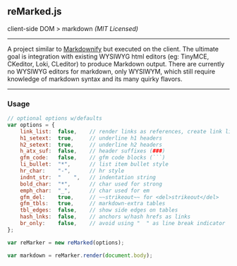 reMarked.js
-----------

client-side DOM > markdown _(MIT Licensed)_

---

A project similar to [Markdownify](http://milianw.de/projects/markdownify/) but executed on the client. The ultimate goal is integration with existing WYSIWYG html editors (eg: TinyMCE, CKeditor, Loki, CLeditor) to produce Markdown output. There are currently no WYSIWYG editors for markdown, only WYSIWYM, which still require knowledge of markdown syntax and its many quirky flavors.

---

### Usage

```js
// optional options w/defaults
var options = {
    link_list:  false,    // render links as references, create link list as appendix
    h1_setext:  true,     // underline h1 headers
    h2_setext:  true,     // underline h2 headers
    h_atx_suf:  false,    // header suffixes (###)
    gfm_code:   false,    // gfm code blocks (```)
    li_bullet:  "*",      // list item bullet style
    hr_char:    "-",      // hr style
    indnt_str:  "    ",   // indentation string
    bold_char:  "*",      // char used for strong
    emph_char:  "_",      // char used for em
    gfm_del:    true,     // ~~strikeout~~ for <del>strikeout</del>
    gfm_tbls:   true,     // markdown-extra tables
    tbl_edges:  false,    // show side edges on tables
    hash_lnks:  false,    // anchors w/hash hrefs as links
    br_only:    false,    // avoid using "  " as line break indicator
};

var reMarker = new reMarked(options);

var markdown = reMarker.render(document.body);
```